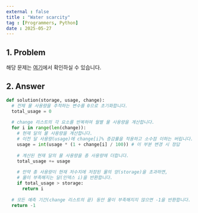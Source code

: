 ```yaml
---
external : false
title : "Water scarcity"
tag : [Programmers, Python]
date : 2025-05-27
---
```


## 1. Problem

해당 문제는 [여기](https://school.programmers.co.kr/learn/courses/30/lessons/340202)에서 확인하실 수 있습니다.

## 2. Answer

```python
def solution(storage, usage, change):
  # 전체 물 사용량을 추적하는 변수를 0으로 초기화합니다.
  total_usage = 0
  
  # change 리스트의 각 요소를 반복하여 월별 물 사용량을 계산합니다.
  for i in range(len(change)):
    # 현재 달의 물 사용량을 계산합니다.
    # 이전 달 사용량(usage)에 change[i]% 증감률을 적용하고 소수점 이하는 버립니다.
    usage = int(usage * (1 + change[i] / 100)) # 이 부분 변경 시 정답
    
    # 계산된 현재 달의 물 사용량을 총 사용량에 더합니다.
    total_usage += usage
    
    # 만약 총 사용량이 현재 저수지에 저장된 물의 양(storage)을 초과하면,
    # 물이 부족해지는 달(인덱스 i)을 반환합니다.
    if total_usage > storage:
      return i
      
  # 모든 예측 기간(change 리스트의 끝) 동안 물이 부족해지지 않으면 -1을 반환합니다.
  return -1
```
